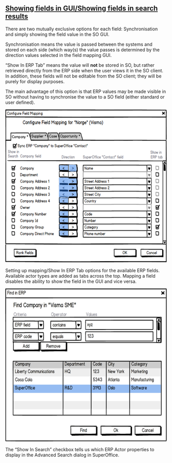 <properties date="2016-05-11"
SortOrder="7"
/>

[Showing fields in GUI/Showing fields in search results]()
-----------------------------------------------------------------------

There are two mutually exclusive options for each field: Synchronisation and simply showing the field value in the SO GUI.

Synchronisation means the value is passed between the systems and stored on each side (which way(s) the value passes is determined by the direction values selected in the field mapping GUI.

“Show In ERP Tab” means the value will **not** be stored in SO, but rather retrieved directly from the ERP side when the user views it in the SO client. In addition, these fields will not be editable from the SO client; they will be purely for display purposes.

The main advantage of this option is that ERP values may be made visible in SO without having to synchronise the value to a SO field (either standard or user defined).

 

<img src="../Erp%20Sync%20Connector%20Interface_files/image007.png" id="Picture 4" width="627" height="476" />

Setting up mapping/Show In ERP Tab options for the available ERP fields. Available actor types are added as tabs across the top. Mapping a field disables the ability to show the field in the GUI and vice versa.

 

<img src="../Erp%20Sync%20Connector%20Interface_files/image002.png" id="Picture 4" width="627" height="476" />

The “Show In Search” checkbox tells us which ERP Actor properties to display in the Advanced Search dialog in SuperOffice.
 
